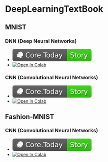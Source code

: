 # DeepLearningTextBook

## MNIST
### DNN (Deep Neural Networks)
- [![CoreDotToday](https://raw.githubusercontent.com/CoreDotToday/styleguide/cb86a59375ff727de708a5f0f1e6613a2ac39f9b/coredottoday.svg)](https://core.today/story/view/015a7013-58b3-4ec3-b03f-e5b81ab51ce3)
- [![Open In Colab](https://colab.research.google.com/assets/colab-badge.svg)](https://bit.ly/MNIST_DNN)

### CNN (Convolutional Neural Networks)
- [![CoreDotToday](https://raw.githubusercontent.com/CoreDotToday/styleguide/cb86a59375ff727de708a5f0f1e6613a2ac39f9b/coredottoday.svg)](https://core.today/story/view/bea7885b-6ae6-45fd-a33e-c1684ab3f68e)
- [![Open In Colab](https://colab.research.google.com/assets/colab-badge.svg)](https://bit.ly/MNIST_CNN_COLAB)

## Fashion-MNIST
### CNN (Convolutional Neural Networks)
- [![CoreDotToday](https://raw.githubusercontent.com/CoreDotToday/styleguide/cb86a59375ff727de708a5f0f1e6613a2ac39f9b/coredottoday.svg)](https://core.today/story/view/24438555-b850-49b1-aa76-8f621f8b15ce)
- [![Open In Colab](https://colab.research.google.com/assets/colab-badge.svg)](https://bit.ly/Fashion_MNIST_CNN)
